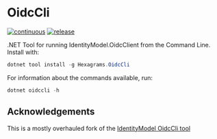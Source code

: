 # OidcCli

[![continuous](https://github.com/hexagram-solutions/oidc-cli/actions/workflows/continuous.yml/badge.svg)](https://github.com/hexagram-solutions/oidc-cli/actions/workflows/continuous.yml) [![release](https://github.com/hexagram-solutions/oidc-cliactions/workflows/release.yml/badge.svg)](https://github.com/hexagram-solutions/oidc-cli/actions/workflows/release.yml)

.NET Tool for running IdentityModel.OidcClient from the Command Line. Install
with:

```powershell
dotnet tool install -g Hexagrams.OidcCli
```

For information about the commands available, run:

```powershell
dotnet oidccli -h
```

## Acknowledgements

This is a mostly overhauled fork of the [IdentityModel OidcCli tool](https://github.com/IdentityModel/OidcCli)
